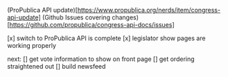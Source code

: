 (ProPublica API update)[https://www.propublica.org/nerds/item/congress-api-update]
(Github Issues covering changes)[https://github.com/propublica/congress-api-docs/issues]

[x] switch to ProPublica API is complete
[x] legislator show pages are working properly

next:
[] get vote information to show on front page
[] get ordering straightened out
[] build newsfeed
